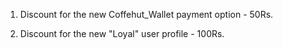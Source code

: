 
1. Discount for the new Coffehut_Wallet payment option - 
50Rs.

2. Discount for the new "Loyal" user profile - 
100Rs.
